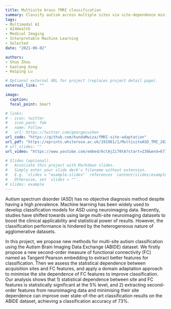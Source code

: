 ```yaml
---
title: Multisite brain fMRI classification
summary: Classify autism across multiple sites via site-dependence minimisation & second-order functional connectivity
tags:
- Multimodal AI
- AI4Health
- Medical Imaging
- Interpretable Machine Learning
- Selected
date: "2021-06-02"

authors:
- Shuo Zhou
- Gaolang Gong
- Haiping Lu

# Optional external URL for project (replaces project detail page).
external_link: ""

image:
  caption: 
  focal_point: Smart

# links:
# - icon: twitter
#   icon_pack: fab
#   name: Follow
#   url: https://twitter.com/georgecushen
url_code: "https://github.com/kundaMwiza/fMRI-site-adaptation"
url_pdf: "https://eprints.whiterose.ac.uk/191961/1/MultisiteASD_TMI_2022.pdf"
# url_slides: ""
url_video: "https://www.youtube.com/embed/6ctAjZi70tA?start=230&end=677"

# Slides (optional).
#   Associate this project with Markdown slides.
#   Simply enter your slide deck's filename without extension.
#   E.g. `slides = "example-slides"` references `content/slides/example-slides.md`.
#   Otherwise, set `slides = ""`.
# slides: example
---
```


Autism spectrum disorder (ASD) has no objective diagnosis method despite having a high prevalence. Machine learning has been widely used to develop classification models for ASD using neuroimaging data. Recently, studies have shifted towards using large multi-site neuroimaging datasets to boost the clinical applicability and statistical power of results. However, the classification performance is hindered by the heterogeneous nature of agglomerative datasets. 

In this project, we propose new methods for multi-site autism classification using the Autism Brain Imaging Data Exchange (ABIDE) dataset. We firstly propose a new second-order measure of functional connectivity (FC) named as Tangent Pearson embedding to extract better features for classification. Then we assess the statistical dependence between acquisition sites and FC features, and apply a domain adaptation approach to minimise the site dependence of FC features to improve classification. Our analysis shows that 1) statistical dependence between site and FC features is statistically significant at the 5% level, and 2) extracting second-order features from neuroimaging data and minimising their site dependence can improve over state-of-the-art classification results on the ABIDE dataset, achieving a classification accuracy of 73%.